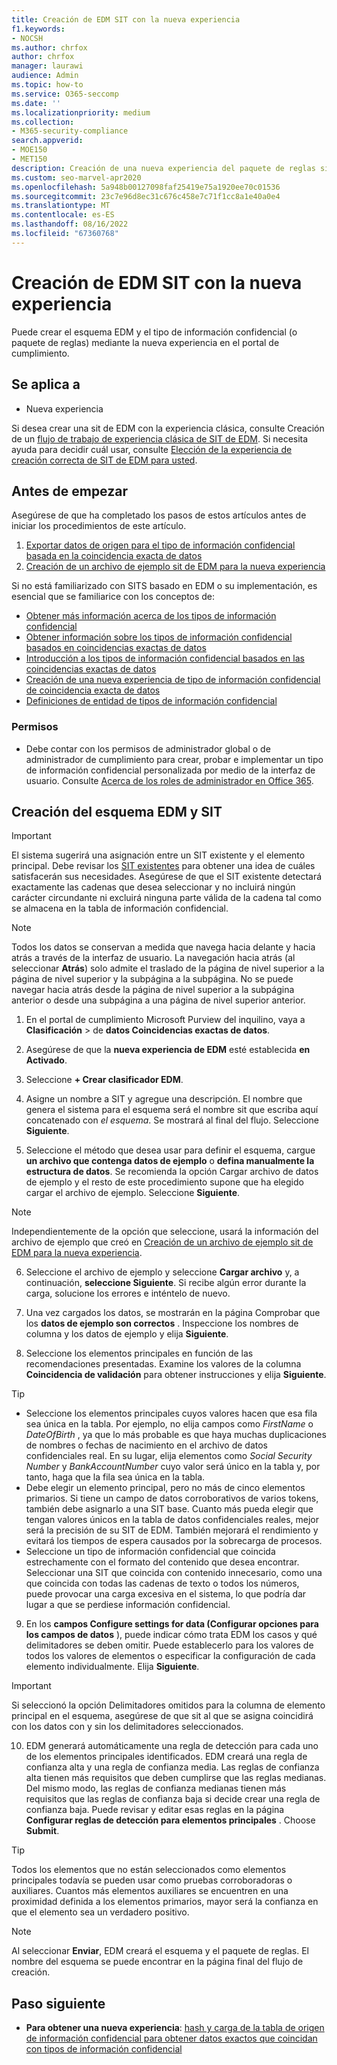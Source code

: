 ```yaml
---
title: Creación de EDM SIT con la nueva experiencia
f1.keywords:
- NOCSH
ms.author: chrfox
author: chrfox
manager: laurawi
audience: Admin
ms.topic: how-to
ms.service: O365-seccomp
ms.date: ''
ms.localizationpriority: medium
ms.collection:
- M365-security-compliance
search.appverid:
- MOE150
- MET150
description: Creación de una nueva experiencia del paquete de reglas sit de EDM
ms.custom: seo-marvel-apr2020
ms.openlocfilehash: 5a948b00127098faf25419e75a1920ee70c01536
ms.sourcegitcommit: 23c7e96d8ec31c676c458e7c71f1cc8a1e40a0e4
ms.translationtype: MT
ms.contentlocale: es-ES
ms.lasthandoff: 08/16/2022
ms.locfileid: "67360768"
---
```

# <a name="create-edm-sit-using-the-new-experience"></a>Creación de EDM SIT con la nueva experiencia

Puede crear el esquema EDM y el tipo de información confidencial (o paquete de reglas) mediante la nueva experiencia en el portal de cumplimiento.

## <a name="applies-to"></a>Se aplica a

- Nueva experiencia

Si desea crear una sit de EDM con la experiencia clásica, consulte Creación de un [flujo de trabajo de experiencia clásica de SIT de EDM](sit-create-edm-sit-classic-ux-workflow.md). Si necesita ayuda para decidir cuál usar, consulte [Elección de la experiencia de creación correcta de SIT de EDM para usted](sit-get-started-exact-data-match-based-sits-overview.md#choosing-the-right-edm-sit-creation-experience-for-you).

## <a name="before-you-begin"></a>Antes de empezar

Asegúrese de que ha completado los pasos de estos artículos antes de iniciar los procedimientos de este artículo.

1. [Exportar datos de origen para el tipo de información confidencial basada en la coincidencia exacta de datos](sit-get-started-exact-data-match-export-data.md)
1. [Creación de un archivo de ejemplo sit de EDM para la nueva experiencia](sit-create-edm-sit-unified-ux-sample-file.md)

Si no está familiarizado con SITS basado en EDM o su implementación, es esencial que se familiarice con los conceptos de:

- [Obtener más información acerca de los tipos de información confidencial](sensitive-information-type-learn-about.md#learn-about-sensitive-information-types)
- [Obtener información sobre los tipos de información confidencial basados en coincidencias exactas de datos](sit-learn-about-exact-data-match-based-sits.md#learn-about-exact-data-match-based-sensitive-information-types)
- [Introducción a los tipos de información confidencial basados en las coincidencias exactas de datos](sit-get-started-exact-data-match-based-sits-overview.md)
- [Creación de una nueva experiencia de tipo de información confidencial de coincidencia exacta de datos](sit-create-edm-sit-unified-ux-workflow.md)
- [Definiciones de entidad de tipos de información confidencial](sensitive-information-type-entity-definitions.md)

### <a name="permissions"></a>Permisos

- Debe contar con los permisos de administrador global o de administrador de cumplimiento para crear, probar e implementar un tipo de información confidencial personalizada por medio de la interfaz de usuario. Consulte [Acerca de los roles de administrador en Office 365](/office365/admin/add-users/about-admin-roles).

## <a name="create-your-edm-schema-and-sit"></a>Creación del esquema EDM y SIT

> [!IMPORTANT]
> El sistema sugerirá una asignación entre un SIT existente y el elemento principal. Debe revisar los [SIT existentes](sensitive-information-type-entity-definitions.md) para obtener una idea de cuáles satisfacerán sus necesidades. Asegúrese de que el SIT existente detectará exactamente las cadenas que desea seleccionar y no incluirá ningún carácter circundante ni excluirá ninguna parte válida de la cadena tal como se almacena en la tabla de información confidencial.

> [!NOTE]
> Todos los datos se conservan a medida que navega hacia delante y hacia atrás a través de la interfaz de usuario. La navegación hacia atrás (al seleccionar **Atrás**) solo admite el traslado de la página de nivel superior a la página de nivel superior y la subpágina a la subpágina. No se puede navegar hacia atrás desde la página de nivel superior a la subpágina anterior o desde una subpágina a una página de nivel superior anterior. 

1. En el portal de cumplimiento Microsoft Purview del inquilino, vaya a **Clasificación** >  de **datos Coincidencias exactas de datos**.

1. Asegúrese de que la **nueva experiencia de EDM** esté establecida **en Activado**.

1. Seleccione **+ Crear clasificador EDM**.

1. Asigne un nombre a SIT y agregue una descripción. El nombre que genera el sistema para el esquema será el nombre sit que escriba aquí concatenado con *el esquema*. Se mostrará al final del flujo. Seleccione **Siguiente**.

1. Seleccione el método que desea usar para definir el esquema, cargue **un archivo que contenga datos de ejemplo** o **defina manualmente la estructura de datos**. Se recomienda la opción Cargar archivo de datos de ejemplo y el resto de este procedimiento supone que ha elegido cargar el archivo de ejemplo. Seleccione **Siguiente**.

> [!NOTE]
> Independientemente de la opción que seleccione, usará la información del archivo de ejemplo que creó en [Creación de un archivo de ejemplo sit de EDM para la nueva experiencia](sit-create-edm-sit-unified-ux-sample-file.md).

6. Seleccione el archivo de ejemplo y seleccione **Cargar archivo** y, a continuación, **seleccione Siguiente**. Si recibe algún error durante la carga, solucione los errores e inténtelo de nuevo.

7. Una vez cargados los datos, se mostrarán en la página Comprobar que los **datos de ejemplo son correctos** . Inspeccione los nombres de columna y los datos de ejemplo y elija **Siguiente**.

8. Seleccione los elementos principales en función de las recomendaciones presentadas. Examine los valores de la columna **Coincidencia de validación** para obtener instrucciones y elija **Siguiente**.

> [!TIP]
> - Seleccione los elementos principales cuyos valores hacen que esa fila sea única en la tabla. Por ejemplo, no elija campos como *FirstName* o *DateOfBirth* , ya que lo más probable es que haya muchas duplicaciones de nombres o fechas de nacimiento en el archivo de datos confidenciales real. En su lugar, elija elementos como *Social Security Number* y *BankAccountNumber* cuyo valor será único en la tabla y, por tanto, haga que la fila sea única en la tabla.
> - Debe elegir un elemento principal, pero no más de cinco elementos primarios. Si tiene un campo de datos corroborativos de varios tokens, también debe asignarlo a una SIT base. Cuanto más pueda elegir que tengan valores únicos en la tabla de datos confidenciales reales, mejor será la precisión de su SIT de EDM. También mejorará el rendimiento y evitará los tiempos de espera causados por la sobrecarga de procesos. 
> - Seleccione un tipo de información confidencial que coincida estrechamente con el formato del contenido que desea encontrar. Seleccionar una SIT que coincida con contenido innecesario, como una que coincida con todas las cadenas de texto o todos los números, puede provocar una carga excesiva en el sistema, lo que podría dar lugar a que se perdiese información confidencial.

9. En los **campos Configure settings for data (Configurar opciones para los campos de datos** ), puede indicar cómo trata EDM los casos y qué delimitadores se deben omitir. Puede establecerlo para los valores de todos los valores de elementos o especificar la configuración de cada elemento individualmente. Elija **Siguiente**.

> [!IMPORTANT]
Si seleccionó la opción Delimitadores omitidos para la columna de elemento principal en el esquema, asegúrese de que sit al que se asigna coincidirá con los datos con y sin los delimitadores seleccionados.

10. EDM generará automáticamente una regla de detección para cada uno de los elementos principales identificados. EDM creará una regla de confianza alta y una regla de confianza media. Las reglas de confianza alta tienen más requisitos que deben cumplirse que las reglas medianas. Del mismo modo, las reglas de confianza medianas tienen más requisitos que las reglas de confianza baja si decide crear una regla de confianza baja. Puede revisar y editar esas reglas en la página **Configurar reglas de detección para elementos principales** . Choose **Submit**.

> [!TIP]
> Todos los elementos que no están seleccionados como elementos principales todavía se pueden usar como pruebas corroboradoras o auxiliares. Cuantos más elementos auxiliares se encuentren en una proximidad definida a los elementos primarios, mayor será la confianza en que el elemento sea un verdadero positivo.

> [!NOTE]
Al seleccionar **Enviar**, EDM creará el esquema y el paquete de reglas. El nombre del esquema se puede encontrar en la página final del flujo de creación.  


## <a name="next-step"></a>Paso siguiente

- **Para obtener una nueva experiencia**: [hash y carga de la tabla de origen de información confidencial para obtener datos exactos que coincidan con tipos de información confidencial](sit-get-started-exact-data-match-hash-upload.md)


